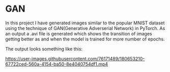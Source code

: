 # GAN

In this project I have generated images similar to the popular MNIST dataset using the technique of GAN(Generative Adverserial Network) in PyTorch.
As an output a .avi file is generated which shows the transition of images getting better as and when the model is trained for more number of epochs.

The output looks something like this:

https://user-images.githubusercontent.com/76171489/180653210-67722ced-560a-4154-ba50-8e4040754df1.mp4

